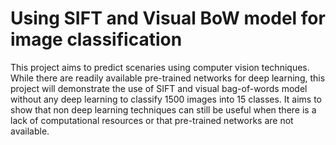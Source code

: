 # Using SIFT and Visual BoW model for image classification

This project aims to predict scenaries using computer vision techniques. While there are readily available pre-trained networks for deep learning, this project will demonstrate the use of SIFT and visual bag-of-words model without any deep learning to classify 1500 images into 15 classes. It aims to show that non deep learning techniques can still be useful when there is a lack of computational resources or that pre-trained networks are not available.
